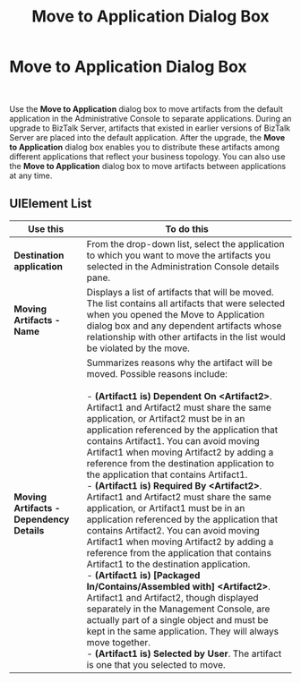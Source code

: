 ﻿---
title: Move to Application Dialog Box
TOCTitle: Move to Application Dialog Box
ms:assetid: a12e2b40-61df-4baf-b5e1-55db51828e89
ms:mtpsurl: https://msdn.microsoft.com/en-us/library/Aa577687(v=BTS.80)
ms:contentKeyID: 51530096
ms.date: 08/30/2017
mtps_version: v=BTS.80
f1_keywords:
- bts10.admin.movetoapplication
---

# Move to Application Dialog Box

 

Use the **Move to Application** dialog box to move artifacts from the default application in the Administrative Console to separate applications. During an upgrade to BizTalk Server, artifacts that existed in earlier versions of BizTalk Server are placed into the default application. After the upgrade, the **Move to Application** dialog box enables you to distribute these artifacts among different applications that reflect your business topology. You can also use the **Move to Application** dialog box to move artifacts between applications at any time.

## UIElement List

<table>
<thead>
<tr class="header">
<th>Use this</th>
<th>To do this</th>
</tr>
</thead>
<tbody>
<tr class="odd">
<td><strong>Destination application</strong></td>
<td>From the drop-down list, select the application to which you want to move the artifacts you selected in the Administration Console details pane.</td>
</tr>
<tr class="even">
<td><strong>Moving Artifacts - Name</strong></td>
<td>Displays a list of artifacts that will be moved. The list contains all artifacts that were selected when you opened the Move to Application dialog box and any dependent artifacts whose relationship with other artifacts in the list would be violated by the move.</td>
</tr>
<tr class="odd">
<td><strong>Moving Artifacts - Dependency Details</strong></td>
<td>Summarizes reasons why the artifact will be moved. Possible reasons include:<br />
<br />
- <strong>(Artifact1 is) Dependent On &lt;Artifact2&gt;</strong>. Artifact1 and Artifact2 must share the same application, or Artifact2 must be in an application referenced by the application that contains Artifact1. You can avoid moving Artifact1 when moving Artifact2 by adding a reference from the destination application to the application that contains Artifact1.<br />
- <strong>(Artifact1 is) Required By &lt;Artifact2&gt;</strong>. Artifact1 and Artifact2 must share the same application, or Artifact1 must be in an application referenced by the application that contains Artifact2. You can avoid moving Artifact1 when moving Artifact2 by adding a reference from the application that contains Artifact1 to the destination application.<br />
- <strong>(Artifact1 is) [Packaged In/Contains/Assembled with] &lt;Artifact2&gt;</strong>. Artifact1 and Artifact2, though displayed separately in the Management Console, are actually part of a single object and must be kept in the same application. They will always move together.<br />
- <strong>(Artifact1 is) Selected by User</strong>. The artifact is one that you selected to move.</td>
</tr>
</tbody>
</table>

